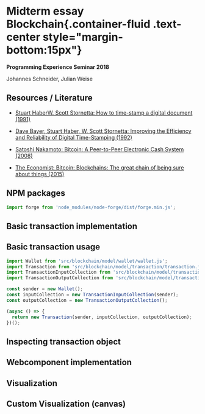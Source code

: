 <link rel="stylesheet" href="node_modules/bootstrap-css-only/css/bootstrap.min.css"></link><link rel="stylesheet" href="doc/PX2018/project_1/midterm-presentation/style.css"></link><style> #content { width: 100%; } </style>  

# Midterm essay Blockchain{.container-fluid .text-center style="margin-bottom:15px"}

**Programming Experience Seminar 2018**  
  
Johannes Schneider, Julian Weise


## Resources / Literature

- [Stuart HaberW. Scott Stornetta: How to time-stamp a digital document (1991)](http://www.foo.be/andria/docs/haber91how.ps "How to time-stamp a digital document (1991)")

- [Dave Bayer, Stuart Haber, W. Scott Stornetta: Improving the Efficiency and Reliability of Digital Time-Stamping (1992)](http://citeseerx.ist.psu.edu/viewdoc/download?doi=10.1.1.71.4891&rep=rep1&type=pdf "Improving the Efficiency and Reliability of Digital Time-Stamping (1992)")

- [Satoshi Nakamoto: Bitcoin: A Peer-to-Peer Electronic Cash System (2008)](https://bitcoin.org/bitcoin.pdf "Bitcoin: A Peer-to-Peer Electronic Cash System (2008)")

- [The Economist: Bitcoin: Blockchains: The great chain of being sure about things (2015)](https://www.economist.com/news/briefing/21677228-technology-behind-bitcoin-lets-people-who-do-not-know-or-trust-each-other-build-dependable "Blockchains: The great chain of being sure about things (2015)")

## NPM packages

```javascript {id="importExample"}
import forge from 'node_modules/node-forge/dist/forge.min.js';
```


## Basic transaction implementation
<script>
(async () => { 
  const code = document.createElement('pre'); 
  code.textContent = await fetch(SystemJS.normalizeSync("src/blockchain/model/transaction/transaction.js")).then(r => r.text()); 
  return <div class="highlight">{code}</div>; 
})();
</script>


## Basic transaction usage
<!-- the "{}" syntax allows to add attributes, foo="bar" and .myclass -->

```javascript {id="transactionExample"}
import Wallet from 'src/blockchain/model/wallet/wallet.js';
import Transaction from 'src/blockchain/model/transaction/transaction.js';
import TransactionInputCollection from 'src/blockchain/model/transaction/transactionInputCollection.js';
import TransactionOutputCollection from 'src/blockchain/model/transaction/transactionOutputCollection.js';

const sender = new Wallet();
const inputCollection = new TransactionInputCollection(sender);
const outputCollection = new TransactionOutputCollection();

(async () => {
  return new Transaction(sender, inputCollection, outputCollection);
})();
```


## Inspecting transaction object
<script>
import boundEval from "src/client/bound-eval.js"; 
(async () => { 
  var src = lively.query(this,"#transactionExample").textContent; // reference to previous <code> element 
  var result = await boundEval(src); 
  if (result.value && result.value.then) {
    result = await result.value;
    var inspector = await (<lively-inspector></lively-inspector>);
    inspector.inspect(result);
    return <div style="border: 2px solid lightgray">{inspector}</div>;
  }
})();
</script>


## Webcomponent implementation
<script>
(async () => { 
  const code = document.createElement('pre'); 
  code.textContent = await fetch(SystemJS.normalizeSync("templates/blockchain-transaction.js")).then(r => r.text()); 
  return <div class="highlight">{code}</div>; 
})();
</script>


## Visualization
<script>
import Wallet from 'src/blockchain/model/wallet/wallet.js'; 
import Transaction from 'src/blockchain/model/transaction/transaction.js'; 
import TransactionInputCollection from 'src/blockchain/model/transaction/transactionInputCollection.js'; 
import TransactionOutputCollection from 'src/blockchain/model/transaction/transactionOutputCollection.js'; 
(async () => { 
  const sender = new Wallet(); 
  const inputCollection = new TransactionInputCollection(sender); 
  const outputCollection = new TransactionOutputCollection(); 
  const transactionView = document.createElement("blockchain-transaction"); 
  transactionView.transaction = new Transaction(sender, inputCollection, outputCollection); 
  return transactionView; 
})();
</script>

## Custom Visualization (canvas)
<script>
import Wallet from 'src/blockchain/model/wallet/wallet.js'; 
import Transaction from 'src/blockchain/model/transaction/transaction.js'; 
import TransactionInputCollection from 'src/blockchain/model/transaction/transactionInputCollection.js'; 
import TransactionOutputCollection from 'src/blockchain/model/transaction/transactionOutputCollection.js';
const sender = new Wallet(); 
const inputCollection = new TransactionInputCollection(sender); 
const outputCollection = new TransactionOutputCollection();
const transaction = new Transaction(sender, inputCollection, outputCollection);
const transactionNetwork = document.createElement("blockchain-canvas");
transactionNetwork.controller.addTransaction(transaction);
// const transactionNetwork = document.createElement("blockchain-canvas").then(() => {
//   transactionNetwork.controller.addTransaction(transaction);
// });

(() => {
  return transactionNetwork;
})();
</script>